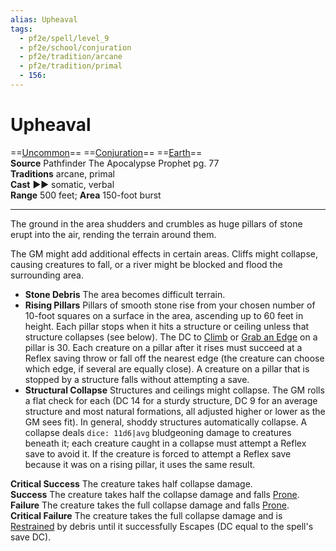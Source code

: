 ```yaml
---
alias: Upheaval
tags:
  - pf2e/spell/level_9
  - pf2e/school/conjuration
  - pf2e/tradition/arcane
  - pf2e/tradition/primal
  - 156:
---
```


# Upheaval

==[Uncommon](Uncommon.md)== ==[Conjuration](Conjuration.md)== ==[Earth](Earth.md)==  
__Source__ Pathfinder The Apocalypse Prophet pg. 77  
**Traditions** arcane, primal  
**Cast** ►► somatic, verbal  
**Range** 500 feet; **Area** 150-foot burst

---

The ground in the area shudders and crumbles as huge pillars of stone erupt into the air, rending the terrain around them.

The GM might add additional effects in certain areas. Cliffs might collapse, causing creatures to fall, or a river might be blocked and flood the surrounding area.

- **Stone Debris** The area becomes difficult terrain.
- **Rising Pillars** Pillars of smooth stone rise from your chosen number of 10-foot squares on a surface in the area, ascending up to 60 feet in height. Each pillar stops when it hits a structure or ceiling unless that structure collapses (see below). The DC to [Climb](Climb.md) or [Grab an Edge](Grab%20an%20Edge.md) on a pillar is 30. Each creature on a pillar after it rises must succeed at a Reflex saving throw or fall off the nearest edge (the creature can choose which edge, if several are equally close). A creature on a pillar that is stopped by a structure falls without attempting a save.
- **Structural Collapse** Structures and ceilings might collapse. The GM rolls a flat check for each (DC 14 for a sturdy structure, DC 9 for an average structure and most natural formations, all adjusted higher or lower as the GM sees fit). In general, shoddy structures automatically collapse. A collapse deals `dice: 11d6|avg` bludgeoning damage to creatures beneath it; each creature caught in a collapse must attempt a Reflex save to avoid it. If the creature is forced to attempt a Reflex save because it was on a rising pillar, it uses the same result.

**Critical Success** The creature takes half collapse damage.  
**Success** The creature takes half the collapse damage and falls [Prone](Prone.md).  
**Failure** The creature takes the full collapse damage and falls [Prone](Prone.md).  
**Critical Failure** The creature takes the full collapse damage and is [Restrained](Restrained.md) by debris until it successfully Escapes (DC equal to the spell's save DC).
